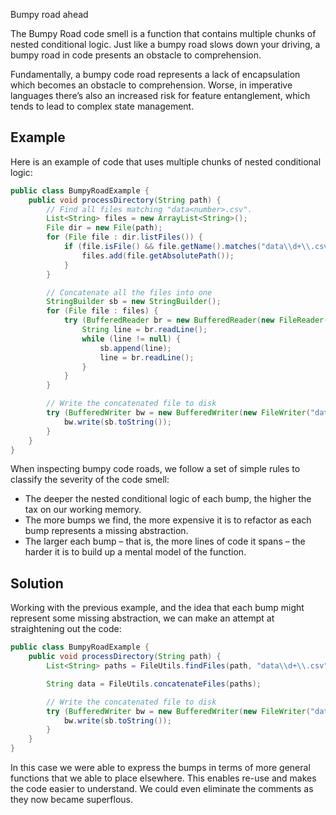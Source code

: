 Bumpy road ahead

The Bumpy Road code smell is a function that contains multiple chunks of nested conditional logic. Just like a bumpy road slows down your driving, a bumpy road in code presents an obstacle to comprehension.

Fundamentally, a bumpy code road represents a lack of encapsulation which becomes an obstacle to comprehension. Worse, in imperative languages there’s also an increased risk for feature entanglement, which tends to lead to complex state management.

## Example

Here is an example of code that uses multiple chunks of nested conditional logic:
```java
public class BumpyRoadExample {
	public void processDirectory(String path) {
		// Find all files matching "data<number>.csv".
		List<String> files = new ArrayList<String>();
		File dir = new File(path);
		for (File file : dir.listFiles()) {
			if (file.isFile() && file.getName().matches("data\\d+\\.csv")) {
				files.add(file.getAbsolutePath());
			}
		}

		// Concatenate all the files into one
		StringBuilder sb = new StringBuilder();
		for (File file : files) {
			try (BufferedReader br = new BufferedReader(new FileReader(file))) {
				String line = br.readLine();
				while (line != null) {
					sb.append(line);
					line = br.readLine();
				}
			}
		}

		// Write the concatenated file to disk
		try (BufferedWriter bw = new BufferedWriter(new FileWriter("data.csv"))) {
			bw.write(sb.toString());
		}
	}
}
```

When inspecting bumpy code roads, we follow a set of simple rules to classify the severity of the code smell:

- The deeper the nested conditional logic of each bump, the higher the tax on our working memory.
- The more bumps we find, the more expensive it is to refactor as each bump represents a missing abstraction.
- The larger each bump – that is, the more lines of code it spans – the harder it is to build up a mental model of the function.


## Solution

Working with the previous example, and the idea that each bump might represent some missing abstraction, we can make an attempt at straightening out the code:

```java
public class BumpyRoadExample {
	public void processDirectory(String path) {
		List<String> paths = FileUtils.findFiles(path, "data\\d+\\.csv");

		String data = FileUtils.concatenateFiles(paths);

		// Write the concatenated file to disk
		try (BufferedWriter bw = new BufferedWriter(new FileWriter("data.csv"))) {
			bw.write(sb.toString());
		}
	}
}
```

In this case we were able to express the bumps in terms of more general functions that we able to place elsewhere. This enables re-use and makes the code easier to understand. We could even eliminate the comments as they now became superflous.